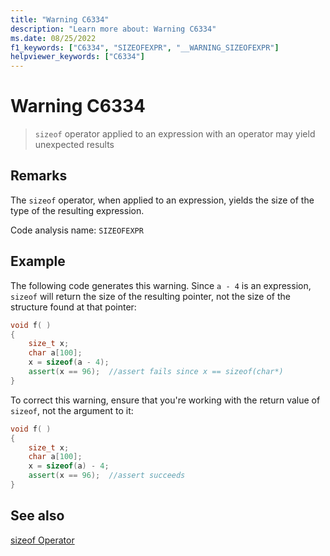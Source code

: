 ```yaml
---
title: "Warning C6334"
description: "Learn more about: Warning C6334"
ms.date: 08/25/2022
f1_keywords: ["C6334", "SIZEOFEXPR", "__WARNING_SIZEOFEXPR"]
helpviewer_keywords: ["C6334"]
---
```

# Warning C6334

> `sizeof` operator applied to an expression with an operator may yield unexpected results

## Remarks

The `sizeof` operator, when applied to an expression, yields the size of the type of the resulting expression.

Code analysis name: `SIZEOFEXPR`

## Example

The following code generates this warning. Since `a - 4` is an expression, `sizeof` will return the size of the resulting pointer, not the size of the structure found at that pointer:

```cpp
void f( )
{
    size_t x;
    char a[100];
    x = sizeof(a - 4);
    assert(x == 96);  //assert fails since x == sizeof(char*)
}
```

To correct this warning, ensure that you're working with the return value of `sizeof`, not the argument to it:

```cpp
void f( )
{
    size_t x;
    char a[100];
    x = sizeof(a) - 4;
    assert(x == 96);  //assert succeeds
}
```

## See also

[sizeof Operator](../cpp/sizeof-operator.md)
